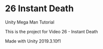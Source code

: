 # 26 Instant Death

Unity Mega Man Tutorial

This is the project for Video 26 - Instant Death

Made with Unity 2019.3.10f1